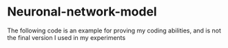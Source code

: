 # Neuronal-network-model
The following code is an example for proving my coding abilities, and is not the final version I used in my experiments
